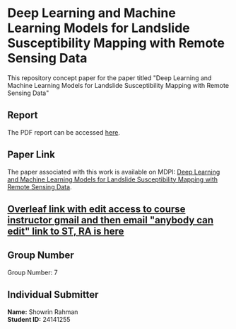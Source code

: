 # Deep Learning and Machine Learning Models for Landslide Susceptibility Mapping with Remote Sensing Data

This repository concept  paper for the paper titled "Deep Learning and Machine Learning Models for Landslide Susceptibility Mapping with Remote Sensing Data" 


## Report

The PDF report can be accessed [here](https://drive.google.com/file/d/1gbhhLLqBn5S-41WimaTXceyGhRxn7M-7/view?usp=sharing).

## Paper Link

The paper associated with this work is available on MDPI: [Deep Learning and Machine Learning Models for Landslide Susceptibility Mapping with Remote Sensing Data](https://www.mdpi.com/2072-4292/15/19/4703).

## [Overleaf link with edit access to course instructor gmail and then email "anybody can edit" link to ST, RA is here](https://www.overleaf.com/6513645651hmnyyprhfbzt#65315e)

## Group Number

Group Number: 7

## Individual Submitter

**Name:** Showrin Rahman  
**Student ID:** 24141255

